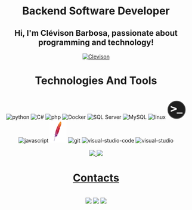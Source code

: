 <div align="center">

# Backend Software Developer

</div>

<div align="center">

## Hi, I'm Clévison Barbosa, passionate about programming and technology!

</div>

<div align="center">

<p align="center"> <a href="https://github.com/ryo-ma/github-profile-trophy"><img src="https://github-profile-trophy.vercel.app/?username=ClevisonBarbosa" alt="Clevison" /></a> </p>

# Technologies And Tools

</div>

<div style="display: inline_block" align="center"><br>

<img width="45" height="50" src="https://img.icons8.com/color/344/python--v1.png" title="python" alt="python" />
  <img height="50" src="https://img.icons8.com/color/344/c-sharp-logo-2.png" title="C#" alt="C#" /></code>
  <img height="50" src="https://img.icons8.com/officel/344/php-logo.png" title="php" alt="php" /></code>
  <img height="50" width="45" src="https://raw.githubusercontent.com/leandrocgsi/leandrocgsi/2331dded51784b78b8b66fd83037b2f2e28943e3/svg_logos/docker_logo.svg" title="Docker" alt="Docker" />
  <img width="45" height="50" src="https://img.icons8.com/color/344/microsoft-sql-server.png" title="SQL Server" alt="SQL Server"/></code>
  <img width="45" height="50" src="https://img.icons8.com/color/344/mysql-logo.png" title="MySQL" alt="MySQL"/></code>
  <img height="50" src="https://img.icons8.com/color/344/linux--v1.png" title="Linux" alt="linux">
  <img height="50" src="https://raw.githubusercontent.com/github/explore/80688e429a7d4ef2fca1e82350fe8e3517d3494d/topics/terminal/terminal.png" title="Terminal" alt="Terminal">
 <img height="50" src="https://img.icons8.com/fluency/344/javascript.png" title="javascript" alt="javascript">
<img width="45" height="60" src="https://raw.githubusercontent.com/vscode-icons/vscode-icons/master/icons/file_type_apache.svg" title="Apache" alt="Apache" /></code>
<img width="45" height="50" src="https://img.icons8.com/color/344/git.png" title="git" alt="git" /></code>
<img width="45" height="50" src="https://img.icons8.com/color/344/visual-studio-code-2019.png" title="visual-studio-code" alt="visual-studio-code" />
<img width="45" height="50" src="https://img.icons8.com/color/344/visual-studio--v1.png" title="visual-studio" alt="visual-studio" />

</div>

<br>


<div align="center">
  <a href="https://github.com/clevisonbarbosa">
  <img height="180em" src="https://github-readme-stats.vercel.app/api?username=clevisonbarbosa&show_icons=true&theme=dracula&include_all_commits=true&count_private=true"/>
  <img height="180em" src="https://github-readme-stats.vercel.app/api/top-langs/?username=clevisonbarbosa&layout=compact&langs_count=7&theme=dracula"/>
</div>

<div align="center">
  <h1>Contacts</h1>
</div>
<br>
  
<div style="display: inline_block" align="center"> 
  <a href = "mailto:clevisonbarbosa@gmail.com"><img src="https://img.shields.io/badge/-Gmail-%23333?style=for-the-badge&logo=gmail&logoColor=white" target="_blank"></a>
  <a href="https://www.linkedin.com/in/cl%C3%A9vison-barbosa-9b1803203/" target="_blank"><img src="https://img.shields.io/badge/-LinkedIn-%230077B5?style=for-the-badge&logo=linkedin&logoColor=white" target="_blank"></a> 
  <a href="https://api.whatsapp.com/send?phone=5575999587141&text=Olá,clevison!" target="_blank"><img src="https://img.shields.io/badge/WhatsApp-25D366?style=for-the-badge&logo=whatsapp&logoColor=white" target="_blank"></a>
</div>

